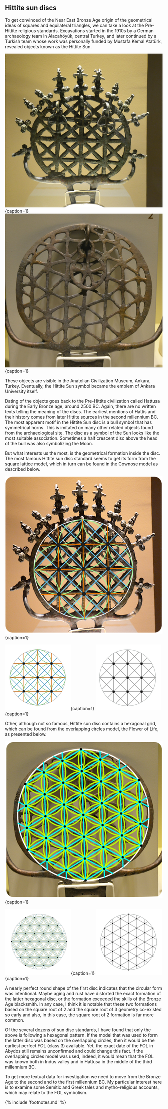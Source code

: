## Hittite sun discs

To get convinced of the Near East Bronze Age origin of the geometrical ideas of squares and equilateral triangles, we can take a look at the Pre-Hittite religious standards. Excavations started in the 1910s by a German archaeology team in Alacahöyük<!-- cite author="turkishculture.org" title="Turkish Culture Portal - Alacahöyük" date="" location="" type="website" href="http://www.turkishculture.org/archaeology/alacahoyuk-1085.htm" -->, central Turkey, and later continued by a Turkish team whose work was personally funded by Mustafa Kemal Atatürk, revealed objects known as the Hittite Sun. 

![The most famous Hittite sun disc standard](/media/prehittitesun1.jpg){caption=1}
![Rarely presented Hittite sun disc standard](/media/prehittitesun2.jpg){caption=1}
<!-- clear -->

These objects are visible in the Anatolian Civilization Museum, Ankara, Turkey. Eventually, the Hittite Sun symbol became the emblem of Ankara University itself.

Dating of the objects goes back to the Pre-Hittite civilization called Hattusa during the Early Bronze age, around 2500 BC. Again, there are no written texts telling the meaning of the discs. The earliest mentions of Hattis and their history comes from later Hittite sources in the second millennium BC. The most apparent motif in the Hittite Sun disc is a bull symbol that has symmetrical horns. This is imitated on many other related objects<!-- cite author="pinterest.com" title="Hittite Sun Standards" date="2016" location="" type="website" href="https://fi.pinterest.com/markomanninen/hittite-sun-standards/" --> found from the archaeological site. The disc as a symbol of the Sun looks like the most suitable association. Sometimes a half crescent disc above the head of the bull was also symbolizing the Moon.

But what interests us the most, is the geometrical formation inside the disc. The most famous Hittite sun disc standard seems to get its form from the square lattice model, which in turn can be found in the Cownose model as described below.

![Hittite sun disc standard with a rectangular geometric design](/media/hittitesun1.png){caption=1}

![Apsamikkum (Cownose)](/media/hittitesun1circlemodel.png){caption=1}
![Equilateral rectangle lattice](/media/hittitesun1squaremodel.png){caption=1}
<!-- clear -->

Other, although not so famous, Hittite sun disc contains a hexagonal grid, which can be found from the overlapping circles model, the Flower of Life, as presented below.

![Hittite sun disc standard with a hexagonal geometric design](/media/hittitesun2.png){caption=1}

![Flower of Life](/media/hittitesun2circlemodel.png){caption=1}
![Equilateral triangle lattice](/media/hittitesun2trianglemodel.png){caption=1}
<!-- clear -->

A nearly perfect round shape of the first disc indicates that the circular form was intentional. Maybe aging and rust have distorted the exact formation of the latter hexagonal disc, or the formation exceeded the skills of the Bronze Age blacksmith. In any case, I think it is notable that these two formations based on the square root of 2 and the square root of 3 geometry co-existed so early and also, in this case, the square root of 2 formation is far more common.

Of the several dozens of sun disc standards, I have found that only the above is following a hexagonal pattern. If the model that was used to form the latter disc was based on the overlapping circles, then it would be the earliest perfect FOL (class 3) available. Yet, the exact date of the FOL in Abydos still remains unconfirmed and could change this fact. If the overlapping circles model was used, indeed, it would mean that the FOL was known both in Indus valley and in Hattusa in the middle of the third millennium BC.

To get more textual data for investigation we need to move from the Bronze Age to the second and to the first millennium BC. My particular interest here is to examine some Semitic and Greek tales and mytho-religious accounts, which may relate to the FOL symbolism.

{% include 'footnotes.md' %}
